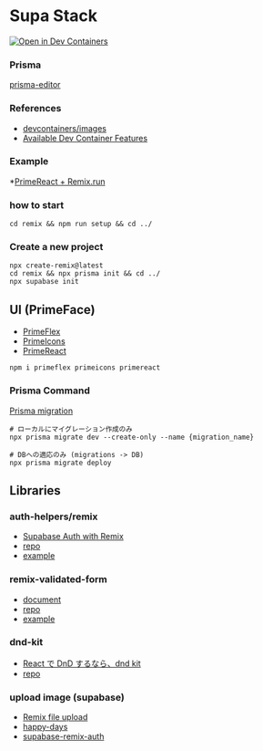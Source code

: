 # Supa Stack

[![Open in Dev Containers](https://img.shields.io/static/v1?label=Dev%20Containers&message=Open&color=blue&logo=visualstudiocode)](https://vscode.dev/redirect?url=vscode://ms-vscode-remote.remote-containers/cloneInVolume?url=https://github.com/inovue/supa-stack)

### Prisma 
[prisma-editor](https://prisma-editor.up.railway.app/schema/577)

### References
* [devcontainers/images](https://github.com/devcontainers/images/tree/main/src/typescript-node)
* [Available Dev Container Features](https://containers.dev/features)

### Example
*[PrimeReact + Remix.run](https://github.com/primefaces/primereact-examples/tree/main/remix-run-basic)

### how to start
```
cd remix && npm run setup && cd ../
```


### Create a new project
```
npx create-remix@latest
cd remix && npx prisma init && cd ../
npx supabase init
```


## UI (PrimeFace)
* [PrimeFlex](https://primeflex.org/installation)
* [PrimeIcons](https://primereact.org/icons/)
* [PrimeReact](https://primereact.org/installation/)
```
npm i primeflex primeicons primereact
```


### Prisma Command
[Prisma migration](https://fig.io/manual/prisma/migrate)

```
# ローカルにマイグレーション作成のみ
npx prisma migrate dev --create-only --name {migration_name}

# DBへの適応のみ (migrations -> DB)
npx prisma migrate deploy

```


## Libraries

### auth-helpers/remix
* [Supabase Auth with Remix](https://supabase.com/docs/guides/auth/auth-helpers/remix)
* [repo](https://github.com/supabase/auth-helpers)
* [example](https://github.com/supabase/auth-helpers/tree/589c1083071b3e8715fbfde397dfffa4771b5eef/examples/remix)


### remix-validated-form
* [document](https://www.remix-validated-form.io/)
* [repo](https://github.com/airjp73/remix-validated-form)
* [example](https://github.com/airjp73/remix-validated-form/tree/main/apps/sample-app)


### dnd-kit
* [React で DnD するなら、dnd kit](https://zenn.dev/hamo/articles/725e4189bfc54d)
* [repo](https://github.com/clauderic/dnd-kit)



### upload image (supabase)
* [Remix file upload](https://remix.run/docs/en/main/guides/file-uploads)
* [happy-days](https://github.com/dijonmusters/happy-days)
* [supabase-remix-auth](https://github.com/aaronksaunders/supabase-remix-auth)